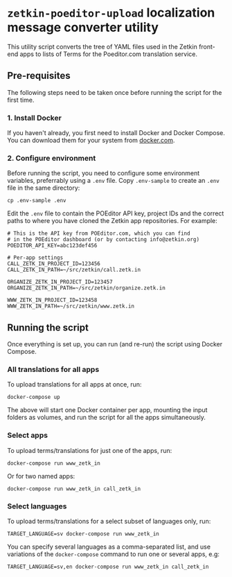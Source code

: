 # `zetkin-poeditor-upload` localization message converter utility

This utility script converts the tree of YAML files used in the Zetkin front-end
apps to lists of Terms for the Poeditor.com translation service.

## Pre-requisites
The following steps need to be taken once before running the script for the
first time.

### 1. Install Docker
If you haven't already, you first need to install Docker and Docker Compose.
You can download them for your system from [docker.com](https://docker.com).

### 2. Configure environment
Before running the script, you need to configure some environment variables,
preferrably using a `.env` file. Copy `.env-sample` to create an `.env` file
in the same directory:

```
cp .env-sample .env
```

Edit the `.env` file to contain the POEditor API key, project IDs and the
correct paths to where you have cloned the Zetkin app repositories. For example:

```
# This is the API key from POEditor.com, which you can find
# in the POEditor dashboard (or by contacting info@zetkin.org)
POEDITOR_API_KEY=abc123def456

# Per-app settings
CALL_ZETK_IN_PROJECT_ID=123456
CALL_ZETK_IN_PATH=~/src/zetkin/call.zetk.in

ORGANIZE_ZETK_IN_PROJECT_ID=123457
ORGANIZE_ZETK_IN_PATH=~/src/zetkin/organize.zetk.in

WWW_ZETK_IN_PROJECT_ID=123458
WWW_ZETK_IN_PATH=~/src/zetkin/www.zetk.in
```

## Running the script
Once everything is set up, you can run (and re-run) the script using Docker
Compose.

### All translations for all apps
To upload translations for all apps at once, run:
```
docker-compose up
```

The above will start one Docker container per app, mounting the input folders
as volumes, and run the script for all the apps simultaneously.

### Select apps
To upload terms/translations for just one of the apps, run:
```
docker-compose run www_zetk_in
```

Or for two named apps:
```
docker-compose run www_zetk_in call_zetk_in
```

### Select languages
To upload terms/translations for a select subset of languages only, run:
```
TARGET_LANGUAGE=sv docker-compose run www_zetk_in
```

You can specify several languages as a comma-separated list, and use variations
of the `docker-compose` command to run one or several apps, e.g:
```
TARGET_LANGUAGE=sv,en docker-compose run www_zetk_in call_zetk_in
```
